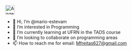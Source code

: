 <a href="https://dev.to/anhello">
    <img src="https://d2fltix0v2e0sb.cloudfront.net/dev-badge.svg" alt="Angel Santiago Jaime Zavala's DEV Profile" height="30" width="30">
  </a>

- 👋 Hi, I’m @mario-estevam
- 👀 I’m interested in Programming
- 🌱 I’m currently learning at UFRN in the TADS course
- 💞️ I’m looking to collaborate on programming areas
- 📫 How to reach me for email: Mfreitas627@gmail.com

<!---
mario-estevam/mario-estevam is a ✨ special ✨ repository because its `README.md` (this file) appears on your GitHub profile.
You can click the Preview link to take a look at your changes.
--->

